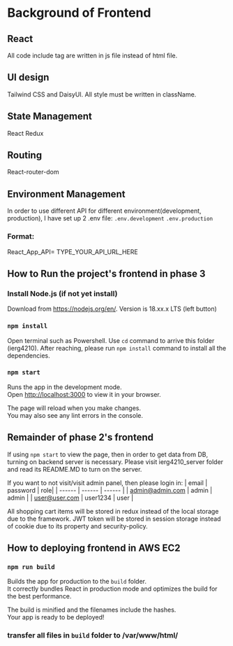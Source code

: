 # Background of Frontend

## React

All code include tag are written in js file instead of html file.

## UI design

Tailwind CSS and DaisyUI. All style must be written in className.

## State Management

React Redux

## Routing

React-router-dom

## Environment Management

In order to use different API for different environment(development, production), I have set up 2 .env file:
`.env.development`
`.env.production`

### Format:

React_App_API= TYPE_YOUR_API_URL_HERE

## How to Run the project's frontend in phase 3

### Install Node.js (if not yet install)

Download from https://nodejs.org/en/. Version is 18.xx.x LTS (left button)

### `npm install`

Open terminal such as Powershell. Use `cd` command to arrive this folder (ierg4210). After reaching, please run `npm install` command to install all the dependencies.

### `npm start`

Runs the app in the development mode.\
Open [http://localhost:3000](http://localhost:3000) to view it in your browser.

The page will reload when you make changes.\
You may also see any lint errors in the console.

## Remainder of phase 2's frontend

If using `npm start` to view the page, then in order to get data from DB, turning on backend server is necessary. Please visit ierg4210_server folder and read its README.MD to turn on the server.

If you want to not visit/visit admin panel, then please login in:
| email | password | role|
| ------ | ------ | ------ |
| admin@admin.com | admin | admin |
| user@user.com | user1234 | user |

All shopping cart items will be stored in redux instead of the local storage due to the framework.
JWT token will be stored in session storage instead of cookie due to its property and security-policy.

## How to deploying frontend in AWS EC2

### `npm run build`

Builds the app for production to the `build` folder.\
It correctly bundles React in production mode and optimizes the build for the best performance.

The build is minified and the filenames include the hashes.\
Your app is ready to be deployed!

### transfer all files in `build` folder to /var/www/html/
